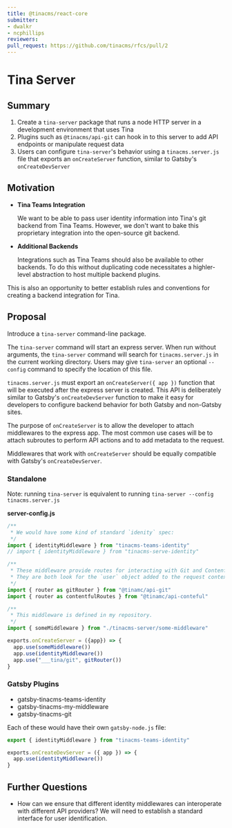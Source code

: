 ```yaml
---
title: @tinacms/react-core
submitter: 
- dwalkr
- ncphillips
reviewers:
pull_request: https://github.com/tinacms/rfcs/pull/2
---
```


# Tina Server

## Summary

1. Create a `tina-server` package that runs a node HTTP server in a development environment that uses Tina
2. Plugins such as `@tinacms/api-git` can hook in to this server to add API endpoints or manipulate request data
3. Users can configure `tina-server`'s behavior using a `tinacms.server.js` file that exports an `onCreateServer` function, similar to Gatsby's `onCreateDevServer`

## Motivation

* **Tina Teams Integration**

  We want to be able to pass user identity information into Tina's git backend from Tina Teams. 
  However, we don't want to bake this proprietary integration into the open-source git backend.

* **Additional Backends**

  Integrations such as Tina Teams should also be available to other backends. 
  To do this without duplicating code necessitates a highler-level abstraction to host multiple backend plugins.

This is also an opportunity to better establish rules and conventions for creating a backend integration for Tina.

## Proposal

Introduce a `tina-server` command-line package.

The `tina-server` command will start an express server. When run without arguments, the `tina-server` command will search for `tinacms.server.js` in the current working directory.
Users may give `tina-server` an optional `--config` command to specify the location of this file.

`tinacms.server.js` must export an `onCreateServer({ app })` function that will be executed after the express server is created. This API is deliberately similar to Gatsby's `onCreateDevServer` function
to make it easy for developers to configure backend behavior for both Gatsby and non-Gatsby sites.

The purpose of `onCreateServer` is to allow the developer to attach middlewares to the express app. The most common use cases will be to attach subroutes to perform API actions
and to add metadata to the request.

Middlewares that work with `onCreateServer` should be equally compatible with Gatsby's `onCreateDevServer`.

### Standalone

Note: running `tina-server` is equivalent to running `tina-server --config tinacms.server.js`

**server-config.js**

```js
/**
 * We would have some kind of standard `idenity` spec:
 */
import { identityMiddleware } from "tinacms-teams-identity"
// import { identityMiddleware } from "tinacms-serve-identity"

/**
 * These middleware provide routes for interacting with Git and Contenful respectively.
 * They are both look for the `user` object added to the request context by the which ever `identityMiddleware` is used:
 */
import { router as gitRouter } from "@tinamc/api-git"
import { router as contentfulRoutes } from "@tinamc/api-conteful"

/**
 * This middleware is defined in my repository.
 */
import { someMiddleware } from "./tinacms-server/some-middleware"

exports.onCreateServer = ({app}) => {
  app.use(someMiddleware())
  app.use(identityMiddleware())
  app.use("___tina/git", gitRouter())
}

```

### Gatsby Plugins

* gatsby-tinacms-teams-identity
* gatsby-tinacms-my-middleware
* gatsby-tinacms-git


Each of these would have their own `gatsby-node.js` file:

```js
export { identityMiddleware } from "tinacms-teams-identity"

exports.onCreateDevServer = ({ app }) => {
  app.use(identityMiddleware())
}
```

## Further Questions

* How can we ensure that different identity middlewares can interoperate with different API providers? We will need to establish a standard interface for user identification.
